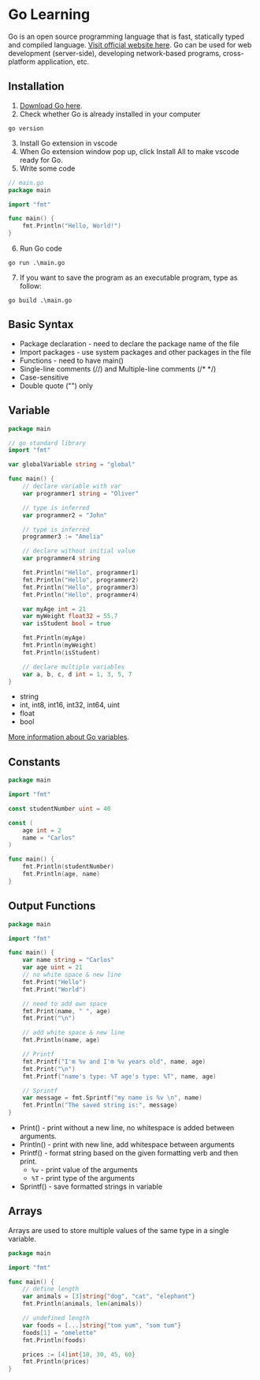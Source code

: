 # Go Learning

Go is an open source programming language that is fast, statically typed and compiled language. [Visit official website here](https://golang.org/). Go can be used for web development (server-side), developing network-based programs, cross-platform application, etc.

## Installation

1. [Download Go here](https://golang.org/doc/install).
2. Check whether Go is already installed in your computer

```
go version
```

3. Install Go extension in vscode
4. When Go extension window pop up, click Install All to make vscode ready for Go.
5. Write some code

```go
// main.go
package main

import "fmt"

func main() {
	fmt.Println("Hello, World!")
}
```

6. Run Go code

```
go run .\main.go
```

7. If you want to save the program as an executable program, type as follow:

```
go build .\main.go
```

## Basic Syntax

- Package declaration - need to declare the package name of the file
- Import packages - use system packages and other packages in the file
- Functions - need to have main()
- Single-line comments (//) and Multiple-line comments (/\* \*/)
- Case-sensitive
- Double quote ("") only

## Variable

```go
package main

// go standard library
import "fmt"

var globalVariable string = "global"

func main() {
	// declare variable with var
	var programmer1 string = "Oliver"

	// type is inferred
	var programmer2 = "John"

	// type is inferred
	programmer3 := "Amelia"

	// declare without initial value
	var programmer4 string

	fmt.Println("Hello", programmer1)
	fmt.Println("Hello", programmer2)
	fmt.Println("Hello", programmer3)
	fmt.Println("Hello", programmer4)

	var myAge int = 21
    var myWeight float32 = 55.7
    var isStudent bool = true

	fmt.Println(myAge)
	fmt.Println(myWeight)
	fmt.Println(isStudent)

    // declare multiple variables
    var a, b, c, d int = 1, 3, 5, 7
}
```

- string
- int, int8, int16, int32, int64, uint
- float
- bool

[More information about Go variables](https://pkg.go.dev/builtin#pkg-types).

## Constants

```go
package main

import "fmt"

const studentNumber uint = 40

const (
	age int = 2
	name = "Carlos"
)

func main() {
	fmt.Println(studentNumber)
	fmt.Println(age, name)
}
```

## Output Functions

```go
package main

import "fmt"

func main() {
	var name string = "Carlos"
	var age uint = 21
	// no white space & new line
	fmt.Print("Hello")
	fmt.Print("World")

	// need to add own space
	fmt.Print(name, " ", age)
	fmt.Print("\n")

	// add white space & new line
	fmt.Println(name, age)

	// Printf
	fmt.Printf("I'm %v and I'm %v years old", name, age)
	fmt.Print("\n")
	fmt.Printf("name's type: %T age's type: %T", name, age)

	// Sprintf
	var message = fmt.Sprintf("my name is %v \n", name)
	fmt.Println("The saved string is:", message)
}
```

- Print() - print without a new line, no whitespace is added between arguments.
- Println() - print with new line, add whitespace between arguments
- Printf() - format string based on the given formatting verb and then print.
  - `%v` - print value of the arguments
  - `%T` - print type of the arguments
- Sprintf() - save formatted strings in variable

## Arrays

Arrays are used to store multiple values of the same type in a single variable.

```go
package main

import "fmt"

func main() {
	// define length
	var animals = [3]string{"dog", "cat", "elephant"}
	fmt.Println(animals, len(animals))

	// undefined length
	var foods = [...]string{"tom yum", "som tum"}
	foods[1] = "omelette"
	fmt.Println(foods)

	prices := [4]int{10, 30, 45, 60}
	fmt.Println(prices)
}
```
